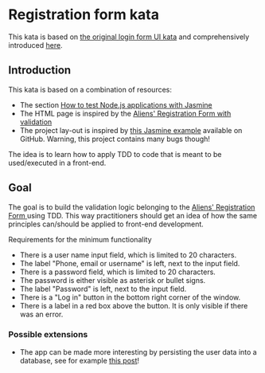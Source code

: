 # Registration form kata

This kata is based on 
[the original login form UI kata](https://github.com/SoftDevGang/login-form-tdd-ui-kata)
and comprehensively introduced [here](http://blog.code-cop.org/2020/01/login-form-tdd-ui-kata.html).

## Introduction

This kata is based on a combination of resources:

- The section [How to test Node.js applications with Jasmine](https://www.lambdatest.com/learning-hub/jasmine-unit-testing#how-to-test-nodejs-applications-with-jasmine)
- The HTML page is inspired by the [Aliens' Registration Form with validation](https://codepen.io/absalan/pen/WNbwbXB?editors=1111)
- The project lay-out is inspired by [this Jasmine example](https://github.com/Kaperskyguru/jasmine-example/) available on GitHub. Warning, this project contains many bugs though!

The idea is to learn how to apply TDD to code that is meant to be used/executed in a front-end.

## Goal

The goal is to build the validation logic belonging to the [Aliens' Registration Form ](https://codepen.io/absalan/pen/WNbwbXB?editors=1111)
using TDD. This way practitioners should get an idea of how the same principles can/should be applied to front-end development.

Requirements for the minimum functionality
- There is a user name input field, which is limited to 20 characters.
- The label "Phone, email or username" is left, next to the input field.
- There is a password field, which is limited to 20 characters.
- The password is either visible as asterisk or bullet signs.
- The label "Password" is left, next to the input field.
- There is a "Log in" button in the bottom right corner of the window.
- There is a label in a red box above the button. It is only visible if there was an error.

### Possible extensions

- The app can be made more interesting by persisting the user
  data into a database, see for example
  [this post](https://medium.com/swlh/read-html-form-data-using-get-and-post-method-in-node-js-8d2c7880adbf)!
